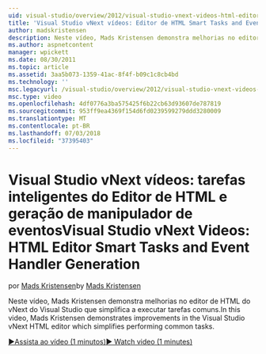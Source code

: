 ```yaml
---
uid: visual-studio/overview/2012/visual-studio-vnext-videos-html-editor-smart-tasks-and-event-handler-generation
title: 'Visual Studio vNext vídeos: Editor de HTML Smart Tasks and Event Handler Generation&lt;2}&lt;1 | Microsoft Docs'
author: madskristensen
description: Neste vídeo, Mads Kristensen demonstra melhorias no editor de HTML do vNext do Visual Studio que simplifica a executar tarefas comuns.
ms.author: aspnetcontent
manager: wpickett
ms.date: 08/30/2011
ms.topic: article
ms.assetid: 3aa5b073-1359-41ac-8f4f-b09c1c8cb4bd
ms.technology: ''
msc.legacyurl: /visual-studio/overview/2012/visual-studio-vnext-videos-html-editor-smart-tasks-and-event-handler-generation
msc.type: video
ms.openlocfilehash: 4df0776a3ba575425f6b22cb63d93607de787819
ms.sourcegitcommit: 953ff9ea4369f154d6fd0239599279ddd3280009
ms.translationtype: MT
ms.contentlocale: pt-BR
ms.lasthandoff: 07/03/2018
ms.locfileid: "37395403"
---
```

<a name="visual-studio-vnext-videos-html-editor-smart-tasks-and-event-handler-generation"></a><span data-ttu-id="24879-103">Visual Studio vNext vídeos: tarefas inteligentes do Editor de HTML e geração de manipulador de eventos</span><span class="sxs-lookup"><span data-stu-id="24879-103">Visual Studio vNext Videos: HTML Editor Smart Tasks and Event Handler Generation</span></span>
====================
<span data-ttu-id="24879-104">por [Mads Kristensen](https://github.com/madskristensen)</span><span class="sxs-lookup"><span data-stu-id="24879-104">by [Mads Kristensen](https://github.com/madskristensen)</span></span>

<span data-ttu-id="24879-105">Neste vídeo, Mads Kristensen demonstra melhorias no editor de HTML do vNext do Visual Studio que simplifica a executar tarefas comuns.</span><span class="sxs-lookup"><span data-stu-id="24879-105">In this video, Mads Kristensen demonstrates improvements in the Visual Studio vNext HTML editor which simplifies performing common tasks.</span></span>

[<span data-ttu-id="24879-106">&#9654;Assista ao vídeo (1 minutos)</span><span class="sxs-lookup"><span data-stu-id="24879-106">&#9654; Watch video (1 minutes)</span></span>](https://channel9.msdn.com/Blogs/ASP-NET-Site-Videos/visual-studio-vnext-videos-html-editor-smart-tasks-and-event-handler-generation)
